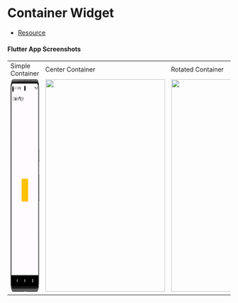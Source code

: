 # Container Widget

- [Resource](https://api.flutter.dev/flutter/widgets/Container-class.html)

#### Flutter App Screenshots

<table>
  <tr>
    <td>Simple Container</td>
     <td>Center Container</td>
     <td>Rotated Container</td>
  </tr>
  <tr>
    <td><img src="https://github.com/Jaydip614/Flutter-Development-3.0/blob/main/0.Assets/center_container.png" width=270 height=480></td>
    <td><img src="Flutter-Development-3.0/0.Assets/center_container.png" width=270 height=480></td>
    <td><img src="Flutter-Development-3.0/0.Assets/rotated_container.png" width=270 height=480></td>
  </tr>
 </table>
